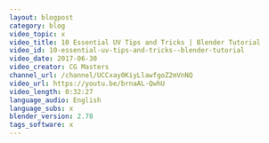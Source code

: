 ```yaml
---
layout: blogpost
category: blog
video_topic: x
video_title: 10 Essential UV Tips and Tricks | Blender Tutorial
video_id: 10-essential-uv-tips-and-tricks--blender-tutorial
video_date: 2017-06-30
video_creator: CG Masters
channel_url: /channel/UCCxay0KiyLlawfgoZ2mVnNQ
video_url: https://youtu.be/brnaAL-QwhU
video_length: 0:32:27
language_audio: English
language_subs: x
blender_version: 2.78
tags_software: x
---
```

